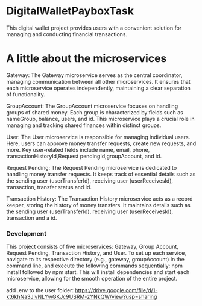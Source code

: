 # DigitalWalletPayboxTask
This digital wallet project provides users with a convenient solution for managing and conducting financial transactions.

# A little about the microservices
Gateway:
The Gateway microservice serves as the central coordinator, managing communication between all other microservices. 
It ensures that each microservice operates independently, maintaining a clear separation of functionality.

GroupAccount:
The GroupAccount microservice focuses on handling groups of shared money.
Each group is characterized by fields such as nameGroup, balance, users, and id.
This microservice plays a crucial role in managing and tracking shared finances within distinct groups.

User:
The User microservice is responsible for managing individual users.
Here, users can approve money transfer requests, create new requests, and more. Key user-related fields include name, email, phone, transactionHistoryId,Request pendingId,groupAccount, and id.


Request Pending:
The Request Pending microservice is dedicated to handling money transfer requests.
It keeps track of essential details such as the sending user (userTransferId), receiving user (userReceivesId), transaction, transfer status and id. 


Transaction History:
The Transaction History microservice acts as a record keeper, storing the history of money transfers.
It maintains details such as the sending user (userTransferId), receiving user (userReceivesId), transaction and a id.


### Development


This project consists of five microservices:
Gateway, Group Account, Request Pending, Transaction History, and User. 
To set up each service, navigate to its respective directory (e.g., gateway, groupAccount) in the command line,
and execute the following commands sequentially: npm install followed by npm start.
This will install dependencies and start each microservice, allowing for the smooth operation of the entire project.

add .env to the user folder: https://drive.google.com/file/d/1-kt6khNa3JivNLYwGKJc9USRM-zYNkQW/view?usp=sharing

